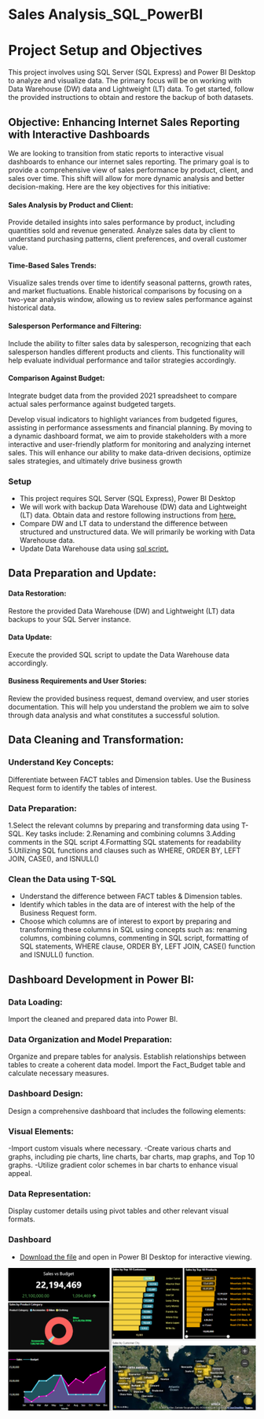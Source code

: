 # Sales Analysis_SQL_PowerBI


# Project Setup and Objectives

This project involves using SQL Server (SQL Express) and Power BI Desktop to analyze and visualize data. The primary focus will be on working with Data Warehouse (DW) data and Lightweight (LT) data. To get started, follow the provided instructions to obtain and restore the backup of both datasets.


## Objective: Enhancing Internet Sales Reporting with Interactive Dashboards

We are looking to transition from static reports to interactive visual dashboards to enhance our internet sales reporting. The primary goal is to provide a comprehensive view of sales performance by product, client, and sales over time. This shift will allow for more dynamic analysis and better decision-making. Here are the key objectives for this initiative:

#### Sales Analysis by Product and Client:

Provide detailed insights into sales performance by product, including quantities sold and revenue generated.
Analyze sales data by client to understand purchasing patterns, client preferences, and overall customer value.

#### Time-Based Sales Trends:

Visualize sales trends over time to identify seasonal patterns, growth rates, and market fluctuations.
Enable historical comparisons by focusing on a two-year analysis window, allowing us to review sales performance against historical data.

#### Salesperson Performance and Filtering:

Include the ability to filter sales data by salesperson, recognizing that each salesperson handles different products and clients. This functionality will help evaluate individual performance and tailor strategies accordingly.

#### Comparison Against Budget:

Integrate budget data from the provided 2021 spreadsheet to compare actual sales performance against budgeted targets.

Develop visual indicators to highlight variances from budgeted figures, assisting in performance assessments and financial planning.
By moving to a dynamic dashboard format, we aim to provide stakeholders with a more interactive and user-friendly platform for monitoring and analyzing internet sales. This will enhance our ability to make data-driven decisions, optimize sales strategies, and ultimately drive business growth




### Setup
- This project requires SQL Server (SQL Express), Power BI Desktop
- We will work with backup Data Warehouse (DW) data and Lightweight (LT) data. Obtain data and restore following instructions from [here.](https://docs.microsoft.com/en-us/sql/samples/adventureworks-install-configure?view=sql-server-ver15&tabs=ssms)
- Compare DW and LT data to understand the difference between structured and unstructured data. We will primarily be working with Data Warehouse data.
- Update Data Warehouse data using [sql script.](https://github.com/hariramgit/SQL-Power-BI---Sales-Analysis/blob/main/Update_base_DB_SQL)

  

## Data Preparation and Update:

#### Data Restoration:
Restore the provided Data Warehouse (DW) and Lightweight (LT) data backups to your SQL Server instance.
#### Data Update:
Execute the provided SQL script to update the Data Warehouse data accordingly.
#### Business Requirements and User Stories:
Review the provided business request, demand overview, and user stories documentation. This will help you understand the problem we aim to solve through data analysis and what constitutes a successful solution.



## Data Cleaning and Transformation:

### Understand Key Concepts:

Differentiate between FACT tables and Dimension tables.
Use the Business Request form to identify the tables of interest.

### Data Preparation:

1.Select the relevant columns by preparing and transforming data using T-SQL. Key tasks include:
2.Renaming and combining columns
3.Adding comments in the SQL script
4.Formatting SQL statements for readability
5.Utilizing SQL functions and clauses such as WHERE, ORDER BY, LEFT JOIN, CASE(), and ISNULL()

### Clean the Data using T-SQL
- Understand the difference between FACT tables & Dimension tables.
- Identify which tables in the data are of interest with the help of the Business Request form.
- Choose which columns are of interest to export by preparing and transforming these columns in SQL using concepts such as: renaming columns, combining columns, commenting in SQL script, formatting of SQL statements, WHERE clause, ORDER BY, LEFT JOIN, CASE() function and ISNULL() function.

  

## Dashboard Development in Power BI:

### Data Loading:
Import the cleaned and prepared data into Power BI.

### Data Organization and Model Preparation:
Organize and prepare tables for analysis.
Establish relationships between tables to create a coherent data model.
Import the Fact_Budget table and calculate necessary measures.

### Dashboard Design:
Design a comprehensive dashboard that includes the following elements:

### Visual Elements:
-Import custom visuals where necessary.
-Create various charts and graphs, including pie charts, line charts, bar charts, map graphs, and Top 10 graphs.
-Utilize gradient color schemes in bar charts to enhance visual appeal.

### Data Representation:
Display customer details using pivot tables and other relevant visual formats.



### Dashboard
- [Download the file](https://github.com/hariramgit/SQL-Power-BI---Sales-Analysis/blob/main/Final%20Report.pbix) and open in Power BI Desktop for interactive viewing.



![Sales Dashboard Screenshot](https://github.com/hariramgit/SQL-Power-BI---Sales-Analysis/blob/main/Screenshot%202024-08-30%20153211.png)


